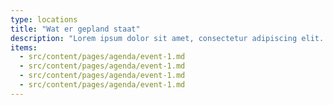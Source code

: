 ```yaml
---
type: locations
title: "Wat er gepland staat"
description: "Lorem ipsum dolor sit amet, consectetur adipiscing elit. Sed do eiusmod tempor incididunt ut labore et dolore magna aliqua."
items:
  - src/content/pages/agenda/event-1.md
  - src/content/pages/agenda/event-1.md
  - src/content/pages/agenda/event-1.md
  - src/content/pages/agenda/event-1.md
---
```

